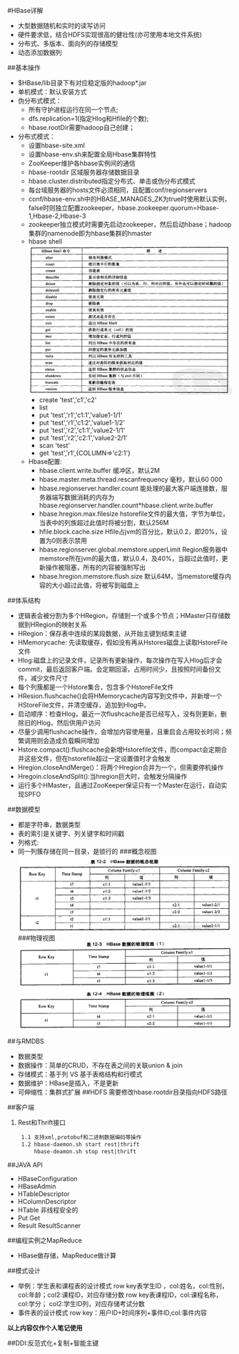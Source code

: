 #HBase详解
- 大型数据随机和实时的读写访问
- 硬件要求低，结合HDFS实现很高的健壮性(亦可使用本地文件系统)
- 分布式、多版本、面向列的存储模型
- 动态添加数据列

##基本操作
- $HBase/lib目录下有对应稳定版的hadoop*.jar
- 单机模式：默认安装方式
- 伪分布式模式：
	- 所有守护进程运行在同一个节点;
	- dfs.replication=1(指定Hlog和Hfile的个数);
	- hbase.rootDir需要hadoop自己创建；
- 分布式模式：
	- 设置hbase-site.xml
	- 设置hbase-env.sh来配置全局Hbase集群特性
	- ZooKeeper维护各hbase实例间的通信
	- hbase-rootdir 区域服务器存储数据目录
	- hbase.cluster.distributed指定分布式、单击或伪分布式模式
	- 每台域服务器的hosts文件必须相同，且配置conf/regionservers
	- conf/hbase-env.sh中的HBASE_MANAGES_ZK为true时使用默认实例，false时则独立配置zookeeper，hbase.zookeeper.quorum=Hbase-1,Hbase-2,Hbase-3
	- zookeeper独立模式时需要先启动zookeeper，然后启动hbase；hadoop集群的namenode即为hbase集群的hmaster
	- hbase shell
	![hbase_shell](images/hbase_shell.bmp)
		- create 'test','c1','c2'
		- list
		- put 'test','r1','c1:1','value1-1/1'
		- put 'test','r1','c1:2','value1-1/2'
		- put 'test','r2','c1:1','value2-1/1'
		- put 'test','r2','c2:1','value2-2/1'
		- scan 'test'
		- get 'test','r1',{COLUMN=>'c2:1'}
	- Hbase配置:
		- hbase.client.write.buffer 缓冲区，默认2M
		- hbase.master.meta.thread.rescanfrequency 毫秒，默认60 000
		- hbase.regionserver.handler.count 能处理的最大客户端连接数，服务器端写数据消耗的内存为hbase.regionserver.handler.count*hbase.client.write.buffer
		- hbase.hregion.max.filesize hstorefile文件的最大值，字节为单位，当表中的列族超过此值时将被分割，默认256M
		- hfile.block.cache.size Hfile占jvm的百分比，默认0.2，即20%，设置为0则表示禁用
		- hbase.regionserver.global.memstore.upperLimit Region服务器中memstore所在jvm的最大值，默认0.4，及40%，当超过此值时，更新操作被阻塞，所有的内容被强制写出
		- hbase.hregion.memstore.flush.size 默认64M，当memstore缓存内容的大小超过此值，将被写到磁盘上


##体系结构
- 逻辑表会被分割为多个HRegion，存储到一个或多个节点；HMaster只存储数据到HRegion的映射关系
- HRegion：保存表中连续的某段数据，从开始主键到结束主键
- HMemorycache: 先读取缓存，假如没有再从Hstores磁盘上读取HstoreFile文件
- Hlog:磁盘上的记录文件，记录所有更新操作，每次操作在写入Hlog后才会commit，最后返回客户端。会定期回滚，占用时间少，且按照时间备份文件，减少文件尺寸
- 每个列簇都是一个Hstore集合，包含多个HstoreFile文件
- HResion.flushcache()会将HMemorycache内容写到文件中，并新增一个HStoreFile文件，并清空缓存，追加到Hlog中。
- 启动顺序：检查Hlog，最近一次flushcache是否已经写入，没有则更新，删除旧的Hlog，然后供用户访问
- 尽量少调用flushcache操作，会增加内容使用量，且重启会占用较长时间；频繁调用则会造成负载瞬间增加
- Hstore.compact():flushcache会新增Hstorefile文件，而compact会定期合并这些文件，但在hstorefile超过一定设置值时才会触发
- Hregion.closeAndMerge()：将两个Hregion合并为一个，但需要停机操作
- Hregoin.closeAndSplit():当hregion巨大时，会触发分隔操作
- 运行多个HMaster，且通过ZooKeeper保证只有一个Master在运行，自动实现SPFO

##数据模型
- 都是字符串，数据类型
- 表的索引是关键字、列关键字和时间戳
- 列格式<family>:<qualifier>
- 同一列簇存储在同一目录，是锁行的
###概念视图
![Hbase逻辑视图](images/Hbase_逻辑视图.png)
###物理视图
![Hbase物理视图](images/Hbase_物理视图.png)

##与RMDBS
- 数据类型
- 数据操作：简单的CRUD，不存在表之间的关联union & join
- 存储模式：基于列 VS 基于表格结构和行模式
- 数据维护：HBase是插入，不是更新
- 可伸缩性：集群式扩展
##HDFS
需要修改hbase.rootdir目录指向HDFS路径

##客户端
1. Rest和Thrift接口
	
		1.1 支持xml,protobuf和二进制数据编码等操作
		1.2 hbase-daemon.sh start rest|thrift
			hbase-deamon.sh stop rest|thrift

##JAVA API
- HBaseConfiguration
- HBaseAdmin
- HTableDescriptor
- HColumnDescriptor
- HTable 非线程安全的
- Put Get 
- Result ResultScanner

##编程实例之MapReduce
- HBase做存储，MapReduce做计算

##模式设计
- 举例：学生表和课程表的设计模式
	row key表学生ID ，col:姓名，col:性别，col:年龄；col2:课程ID，对应存储分数
	row key表课程ID，col:课程名称，col:学分； col2:学生ID列，对应存储考试分数
- 事件表的设计模式
	row key：用户ID+时间序列+事件ID,col:事件内容

**以上内容仅作个人笔记使用**

##DDI:反范式化+复制+智能主键
